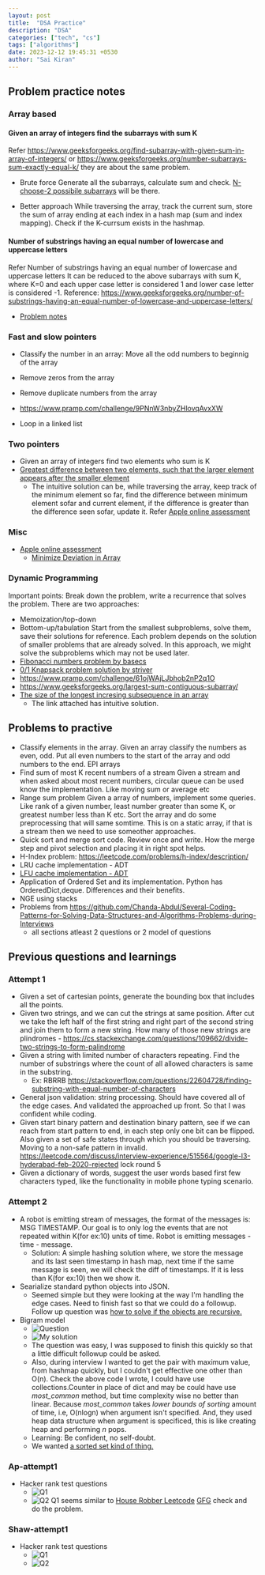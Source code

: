 ```yaml
---
layout: post
title:  "DSA Practice"
description: "DSA"
categories: ["tech", "cs"]
tags: ["algorithms"]
date: 2023-12-12 19:45:31 +0530
author: "Sai Kiran"
---
```

## Problem practice notes

### Array based

#### Given an array of integers find the subarrays with sum K

Refer https://www.geeksforgeeks.org/find-subarray-with-given-sum-in-array-of-integers/ or https://www.geeksforgeeks.org/number-subarrays-sum-exactly-equal-k/ they are about the same problem.

- Brute force
Generate all the subarrays, calculate sum and check. [N-choose-2 possibile subarrays](/content/notes/combinations-and-nested-for-loops.md) will be there.

- Better approach
While traversing the array, track the current sum, store the sum of array ending at each index in a hash map (sum and index mapping). Check if the K-currsum exists in the hashmap.

#### Number of substrings having an equal number of lowercase and uppercase letters

Refer Number of substrings having an equal number of lowercase and uppercase letters
It can be reduced to the above subarrays with sum K, where K=0 and each upper case letter is considered 1 and lower case letter is considered -1.
Reference: https://www.geeksforgeeks.org/number-of-substrings-having-an-equal-number-of-lowercase-and-uppercase-letters/
- [Problem notes](problems/count-substrings-equal-frequency.md)

### Fast and slow pointers

- Classify the number in an array: Move all the odd numbers to beginnig of the array
- Remove zeros from the array
- Remove duplicate numbers from the array
- https://www.pramp.com/challenge/9PNnW3nbyZHlovqAvxXW

- Loop in a linked list

### Two pointers

- Given an array of integers find two elements who sum is K
- [Greatest difference between two elements, such that the larger element appears after the smaller element](https://www.geeksforgeeks.org/maximum-difference-between-two-elements/)
  - The intuitive solution can be, while traversing the array, keep track of the minimum element so far, find the difference between minimum element sofar and current element, if the difference is greater than the difference seen sofar, update it. Refer [Apple online assessment](https://leetcode.com/discuss/interview-question/1044971/apple-online-assessment-2-questions)
 
### Misc
- [Apple online assessment](https://leetcode.com/discuss/interview-question/4482769/Apple-India-or-Software-Engineer-or-December-2023-or-Online-Assessment/)
  - [Minimize Deviation in Array](https://www.geeksforgeeks.org/minimize-deviation-of-an-array-by-given-operations/)

### Dynamic Programming

Important points:
Break down the problem, write a recurrence that solves the problem. There are two approaches:

- Memoization/top-down
- Bottom-up/tabulation
Start from the smallest subproblems, solve them, save their solutions for reference. Each problem depends on the solution of smaller problems that are already solved. In this approach, we might solve the subproblems which may not be used later.
- [Fibonacci numbers problem by basecs](https://medium.com/basecs/less-repetition-more-dynamic-programming-43d29830a630)
- [0/1 Knapsack problem solution by striver](https://www.youtube.com/watch?v=GqOmJHQZivw)
- https://www.pramp.com/challenge/61ojWAjLJbhob2nP2q1O
- https://www.geeksforgeeks.org/largest-sum-contiguous-subarray/
- [The size of the longest incresing subsequence in an array](https://cp-algorithms.com/sequences/longest_increasing_subsequence.html)
  - The link attached has intuitive solution.

## Problems to practive

- Classify elements in the array. Given an array classify the numbers as even, odd. Put all even numbers to the start of the array and odd numbers to the end. EPI arrays
- Find sum of most K recent numbers of a stream
Given a stream and when asked about most recent numbers, circular queue can be used know the implementation. Like moving sum or average etc
- Range sum problem
Given a array of numbers, implement some queries. Like rank of a given number, least number greater than some K, or greatest number less than K etc. Sort the array and do some preprocessing that will same somtime. This is on a static array, if that is a stream then we need to use someother approaches.
- Quick sort and merge sort code. Review once and write. How the merge step and pivot selection and placing it in right spot helps.
- H-Index problem: https://leetcode.com/problems/h-index/description/
- LRU cache implementation - ADT
- [LFU cache implementation - ADT](https://arpitbhayani.me/blogs/lfu/)
- Application of Ordered Set and its implementation. Python has OrderedDict,deque. Differences and their benefits.
- NGE using stacks
- Problems from https://github.com/Chanda-Abdul/Several-Coding-Patterns-for-Solving-Data-Structures-and-Algorithms-Problems-during-Interviews
  - all sections atleast 2 questions or 2 model of questions

## Previous questions and learnings

### Attempt 1

- Given a set of cartesian points, generate the bounding box that includes all the points.
- Given two strings, and we can cut the strings at same position. After cut we take the left half of the first string and right part of the second string and join them to form a new string. How many of those new strings are plindromes - https://cs.stackexchange.com/questions/109662/divide-two-strings-to-form-palindrome 
- Given a string with limited number of characters repeating. Find the number of substrings where the count of all allowed characters is same in the substring.
  - Ex: RBRRB https://stackoverflow.com/questions/22604728/finding-substring-with-equal-number-of-characters
- General json validation: string processing. Should have covered all of the edge cases. And validated the approached up front. So that I was confident while coding.
- Given start binary pattern and destination binary pattern, see if we can reach from start pattern to end, in each step only one bit can be flipped. Also given a set of safe states through which you should be traversing. Moving to a non-safe pattern in invalid. https://leetcode.com/discuss/interview-experience/515564/google-l3-hyderabad-feb-2020-rejected lock round 5
- Given a dictionary of words, suggest the user words based first few characters typed, like the functionality in mobile phone typing scenario.

### Attempt 2

- A robot is emitting stream of messages, the format of the messages is: MSG TIMESTAMP. Our goal is to only log the events that are not repeated within K(for ex:10) units of time.
Robot is emitting messages - time - message.
  - Solution: A simple hashing solution where, we store the message and its last seen timestamp in hash map, next time if the same message is seen, we will check the diff of timestamps. If it is less than K(for ex:10) then we show it.
- Searialize standard python objects into JSON.
  - Seemed simple but they were looking at the way I'm handling the edge cases. Need to finish fast so that we could do a followup. Follow up question was [how to solve if the objects are recursive.](/content/notes/python-objs-recursive.md)
- Bigram model
  - ![Question](images/g-Question.png)
  - ![My solution](images/g-Solution.png)
  - The question was easy, I was supposed to finish this quickly so that a little difficult followup could be asked.
  - Also, during interview I wanted to get the pair with maximum value, from hashmap quickly, but I couldn't get effective one other than O(n). Check the above code I wrote, I could have use collections.Counter in place of dict and may be could have use *most_common* method, but time complexity wise no better than linear. Because *most_common* takes *lower bounds of sorting* amount of time, i.e, O(nlogn) when argument isn't specified. And, they used heap data structure when argument is specificed, this is like creating heap and performing *n* pops.
  - Learning: Be confident, no self-doubt.
  - We wanted [a sorted set kind of thing.](https://jothipn.github.io/2023/04/07/redis-sorted-set.html)

### Ap-attempt1

- Hacker rank test questions
  - ![Q1](images/a-hackerrank-q1.png)
  - ![Q2](images/a-hackerrank-q2.png)
Q1 seems similar to [House Robber Leetcode](https://leetcode.com/problems/house-robber/description/) [GFG](https://www.geeksforgeeks.org/find-maximum-possible-stolen-value-houses/) check and do the problem.

### Shaw-attempt1

- Hacker rank test questions
  - ![Q1](images/shaw-1.png)
  - ![Q2](images/shaw-2.png)
